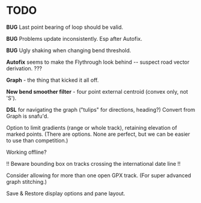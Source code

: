 

# TODO

**BUG**  Last point bearing of loop should be valid.

**BUG**  Problems update inconsistently. Esp after Autofix.

**BUG** Ugly shaking when changing bend threshold.

**Autofix** seems to make the Flythrough look behind -- suspect road vector derivation. ???

**Graph** - the thing that kicked it all off.

**New bend smoother filter** - four point external centroid (convex only, not 'S').

**DSL** for navigating the graph ("tulips" for directions, heading?)
Convert from Graph is snafu'd.

Option to limit gradients (range or whole track), retaining elevation of marked points.
(There are options. None are perfect, but we can be easier to use than competition.)

Working offline?

!! Beware bounding box on tracks crossing the international date line !!

Consider allowing for more than one open GPX track.
(For super advanced graph stitching.)

Save & Restore display options and pane layout.

